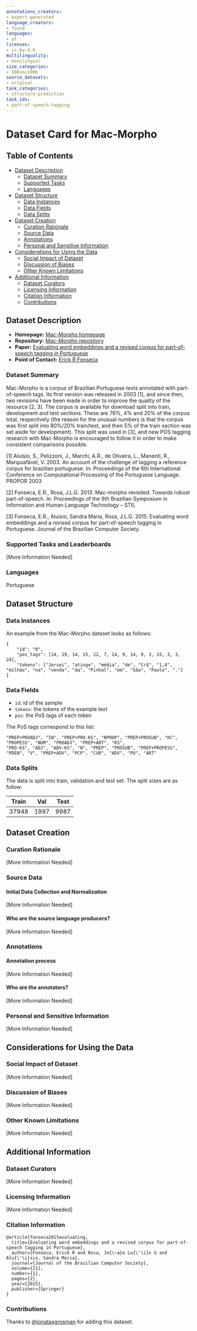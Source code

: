 ```yaml
---
annotations_creators:
- expert-generated
language_creators:
- found
languages:
- pt
licenses:
- cc-by-4.0
multilinguality:
- monolingual
size_categories:
- 10K<n<100K
source_datasets:
- original
task_categories:
- structure-prediction
task_ids:
- part-of-speech-tagging
---
```


# Dataset Card for Mac-Morpho

## Table of Contents
- [Dataset Description](#dataset-description)
  - [Dataset Summary](#dataset-summary)
  - [Supported Tasks](#supported-tasks-and-leaderboards)
  - [Languages](#languages)
- [Dataset Structure](#dataset-structure)
  - [Data Instances](#data-instances)
  - [Data Fields](#data-fields)
  - [Data Splits](#data-splits)
- [Dataset Creation](#dataset-creation)
  - [Curation Rationale](#curation-rationale)
  - [Source Data](#source-data)
  - [Annotations](#annotations)
  - [Personal and Sensitive Information](#personal-and-sensitive-information)
- [Considerations for Using the Data](#considerations-for-using-the-data)
  - [Social Impact of Dataset](#social-impact-of-dataset)
  - [Discussion of Biases](#discussion-of-biases)
  - [Other Known Limitations](#other-known-limitations)
- [Additional Information](#additional-information)
  - [Dataset Curators](#dataset-curators)
  - [Licensing Information](#licensing-information)
  - [Citation Information](#citation-information)
  - [Contributions](#contributions)

## Dataset Description

- **Homepage:** [Mac-Morpho homepage](http://nilc.icmc.usp.br/macmorpho/)
- **Repository:** [Mac-Morpho repository](http://nilc.icmc.usp.br/macmorpho/)
- **Paper:** [Evaluating word embeddings and a revised corpus for part-of-speech tagging in Portuguese](https://journal-bcs.springeropen.com/articles/10.1186/s13173-014-0020-x)
- **Point of Contact:** [Erick R Fonseca](mailto:erickrfonseca@gmail.com)

### Dataset Summary

Mac-Morpho is a corpus of Brazilian Portuguese texts annotated with part-of-speech tags. 
Its first version was released in 2003 [1], and since then, two revisions have been made in order 
to improve the quality of the resource [2, 3].
The corpus is available for download split into train, development and test sections. 
These are 76%, 4% and 20% of the corpus total, respectively (the reason for the unusual numbers 
is that the corpus was first split into 80%/20% train/test, and then 5% of the train section was 
set aside for development). This split was used in [3], and new POS tagging research with Mac-Morpho 
is encouraged to follow it in order to make consistent comparisons possible.


[1] Aluísio, S., Pelizzoni, J., Marchi, A.R., de Oliveira, L., Manenti, R., Marquiafável, V. 2003. 
An account of the challenge of tagging a reference corpus for brazilian portuguese. 
In: Proceedings of the 6th International Conference on Computational Processing of the Portuguese Language. PROPOR 2003

[2] Fonseca, E.R., Rosa, J.L.G. 2013. Mac-morpho revisited: Towards robust part-of-speech. 
In: Proceedings of the 9th Brazilian Symposium in Information and Human Language Technology – STIL

[3] Fonseca, E.R., Aluísio, Sandra Maria, Rosa, J.L.G. 2015. 
Evaluating word embeddings and a revised corpus for part-of-speech tagging in Portuguese. 
Journal of the Brazilian Computer Society.

### Supported Tasks and Leaderboards

[More Information Needed]

### Languages

Portuguese

## Dataset Structure

### Data Instances

An example from the Mac-Morpho dataset looks as follows:

```
{
    "id": "0",
    "pos_tags": [14, 19, 14, 15, 22, 7, 14, 9, 14, 9, 3, 15, 3, 3, 24],
    "tokens": ["Jersei", "atinge", "média", "de", "Cr$", "1,4", "milhão", "na", "venda", "da", "Pinhal", "em", "São", "Paulo", "."]
}
```

### Data Fields

- `id`: id of the sample
- `tokens`: the tokens of the example text
- `pos`: the PoS tags of each token

The PoS tags correspond to this list:
```
"PREP+PROADJ", "IN", "PREP+PRO-KS", "NPROP", "PREP+PROSUB", "KC", "PROPESS", "NUM", "PROADJ", "PREP+ART", "KS", 
"PRO-KS", "ADJ", "ADV-KS", "N", "PREP", "PROSUB", "PREP+PROPESS", "PDEN", "V", "PREP+ADV", "PCP", "CUR", "ADV", "PU", "ART"
```

### Data Splits

The data is split into train, validation and test set. The split sizes are as follow:

| Train  | Val   | Test  |
| ------ | ----- | ----- |
| 37948  | 1997  | 9987  |

## Dataset Creation

### Curation Rationale

[More Information Needed]

### Source Data

#### Initial Data Collection and Normalization

[More Information Needed]

#### Who are the source language producers?

[More Information Needed]

### Annotations

#### Annotation process

[More Information Needed]

#### Who are the annotators?

[More Information Needed]

### Personal and Sensitive Information

[More Information Needed]

## Considerations for Using the Data

### Social Impact of Dataset

[More Information Needed]

### Discussion of Biases

[More Information Needed]

### Other Known Limitations

[More Information Needed]

## Additional Information

### Dataset Curators

[More Information Needed]

### Licensing Information

[More Information Needed]

### Citation Information

```
@article{fonseca2015evaluating,
  title={Evaluating word embeddings and a revised corpus for part-of-speech tagging in Portuguese},
  author={Fonseca, Erick R and Rosa, Jo{\~a}o Lu{\'\i}s G and Alu{\'\i}sio, Sandra Maria},
  journal={Journal of the Brazilian Computer Society},
  volume={21},
  number={1},
  pages={2},
  year={2015},
  publisher={Springer}
}
```

### Contributions

Thanks to [@jonatasgrosman](https://github.com/jonatasgrosman) for adding this dataset.